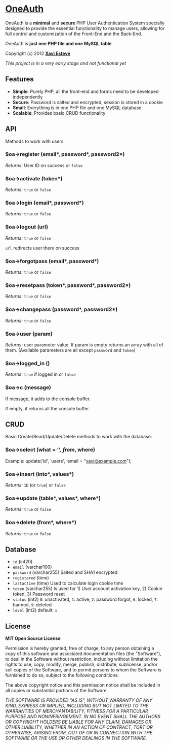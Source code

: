 # [OneAuth](http://www.github.com/)

OneAuth is a **minimal** and **secure** PHP User Authentication System specially designed to provide the essential functionality to manage users, allowing for full control and customization of the Front-End and the Back-End.

OneAuth is **just one PHP file and one MySQL table**.

Copyright (c) 2012 **[Xavi Esteve](http://xaviesteve.com)**

_This project is in a very early stage and not functional yet_


## Features

* **Simple**: Purely PHP, all the front-end and forms need to be developed independently
* **Secure**: Password is salted and encrypted, session is stored in a cookie
* **Small**: Everything is in one PHP file and one MySQL database
* **Scalable**: Provides basic CRUD functionality



## API

Methods to work with users:

### $oa->register (email*, password*, password2*)

_Returns:_ User ID on success or `false`


### $oa->activate (token*)

_Returns:_ `true` or `false`


### $oa->login (email*, password*)

_Returns:_ `true` or `false`


### $oa->logout (url)

_Returns:_ `true` or `false`

`url` redirects user there on success


### $oa->forgotpass (email*, password*)

_Returns:_ `true` or `false`


### $oa->resetpass (token*, password*, password2*)

_Returns:_ `true` or `false`


### $oa->changepass (password*, password2*)

_Returns:_ `true` or `false`


### $oa->user (param)

_Returns:_ user parameter value. If param is empty returns an array with all of them. (Available parameters are all except `password` and `token`)


### $oa->logged_in ()

_Returns:_ `true` if logged in or `false`


### $oa->c (message)

If message, it adds to the console buffer.

If empty, it returns all the console buffer.



## CRUD

Basic Create/Read/Update/Delete methods to work with the database:

### $oa->select (what = ‘*', from*, where)

Example: update(‘id', ‘users', ‘email = "xavi@example.com");


### $oa->insert (into*, values*)

_Returns:_ `ID` (or `true`) or `false`


### $oa->update (table*, values*, where*)

_Returns:_ `true` or `false`


### $oa->delete (from*, where*)

_Returns:_ `true` or `false`



## Database

* `id` (int20)
* `email` (varchar100)
* `password` (varchar255) Salted and SHA1 encrypted
* `registered` (time)
* `lastactive` (time) Used to calculate login cookie time
* `token` (varchar255) Is used for 1) User account activation key, 2) Cookie token, 3) Password reset
* `status` (int2) `0`: unactivated, `1`: active, `2`: password forgot, `6`: locked, `7`: banned, `9`: deleted
* `level` (int2) default: `1`



## License

**MIT Open Source License**

Permission is hereby granted, free of charge, to any person obtaining a copy of this software and associated documentation files (the "Software"), to deal in the Software without restriction, including without limitation the rights to use, copy, modify, merge, publish, distribute, sublicense, and/or sell copies of the Software, and to permit persons to whom the Software is furnished to do so, subject to the following conditions:

The above copyright notice and this permission notice shall be included in all copies or substantial portions of the Software.

_THE SOFTWARE IS PROVIDED "AS IS", WITHOUT WARRANTY OF ANY KIND, EXPRESS OR IMPLIED, INCLUDING BUT NOT LIMITED TO THE WARRANTIES OF MERCHANTABILITY, FITNESS FOR A PARTICULAR PURPOSE AND NONINFRINGEMENT. IN NO EVENT SHALL THE AUTHORS OR COPYRIGHT HOLDERS BE LIABLE FOR ANY CLAIM, DAMAGES OR OTHER LIABILITY, WHETHER IN AN ACTION OF CONTRACT, TORT OR OTHERWISE, ARISING FROM, OUT OF OR IN CONNECTION WITH THE SOFTWARE OR THE USE OR OTHER DEALINGS IN THE SOFTWARE._